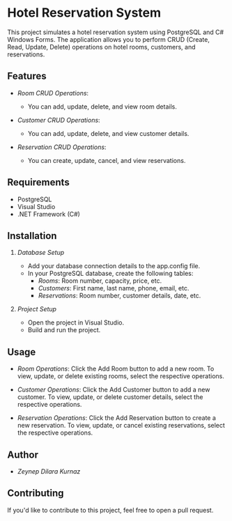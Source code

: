 # Hotel Reservation System

This project simulates a hotel reservation system using PostgreSQL and C# Windows Forms. The application allows you to perform CRUD (Create, Read, Update, Delete) operations on hotel rooms, customers, and reservations.

## Features

- *Room CRUD Operations*: 
  - You can add, update, delete, and view room details.
  
- *Customer CRUD Operations*:
  - You can add, update, delete, and view customer details.
  
- *Reservation CRUD Operations*:
  - You can create, update, cancel, and view reservations.

## Requirements

- PostgreSQL
- Visual Studio
- .NET Framework (C#)

## Installation

1. *Database Setup*
   - Add your database connection details to the app.config file.
   - In your PostgreSQL database, create the following tables:
     - *Rooms*: Room number, capacity, price, etc.
     - *Customers*: First name, last name, phone, email, etc.
     - *Reservations*: Room number, customer details, date, etc.
   
2. *Project Setup*
   - Open the project in Visual Studio.
   - Build and run the project.

## Usage

- *Room Operations*: Click the Add Room button to add a new room. To view, update, or delete existing rooms, select the respective operations.
  
- *Customer Operations*: Click the Add Customer button to add a new customer. To view, update, or delete customer details, select the respective operations.

- *Reservation Operations*: Click the Add Reservation button to create a new reservation. To view, update, or cancel existing reservations, select the respective operations.

## Author

- *Zeynep Dilara Kurnaz*

## Contributing

If you'd like to contribute to this project, feel free to open a pull request.

